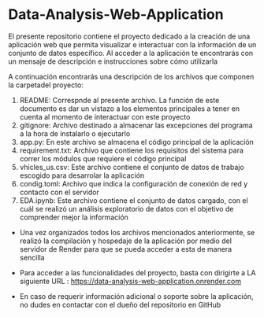 # Data-Analysis-Web-Application
El presente repositorio contiene el proyecto dedicado a la creación de una aplicación web que permita visualizar e interactuar con la información de un conjunto de datos específico. Al acceder a la aplicación te encontrarás con un mensaje de descripción e instrucciones sobre cómo utilizarla

A continuación encontrarás una descripción de los archivos que componen la carpetadel proyecto:

1. README: Correspnde al presente archivo. La función de este documento es dar un vistazo a los elementos principales a tener en cuenta al momento de interactuar con este proyecto 
2. gitignore: Archivo destinado a almacenar las excepciones del programa a la hora de instalarlo o ejecutarlo
3. app.py: En este archivo se almacena el código principal de la aplicación
4. requirement.txt: Archivo que contiene los requisitos del sistema para correr los módulos que requiere el código principal
5. vhicles_us.csv: Este archivo contiene el conjunto de datos de trabajo escogido para desarrolar la aplicación
6. condig.toml: Archivo que indica la configuración de conexión de red y contacto con el servidor
7. EDA.ipynb: Este archivo contiene el conjunto de datos cargado, con el cuál se realizó un análisis exploratorio de datos con el objetivo de comprender mejor la información

- Una vez organizados todos los archivos mencionados anteriormente, se realizó la compilación y hospedaje de la aplicación por medio del servidor de Render para que se pueda acceder a esta de manera sencilla

- Para acceder a las funcionalidades del proyecto, basta con dirigirte a LA siguiente URL : https://data-analysis-web-application.onrender.com

- En caso de requerir información adicional o soporte sobre la aplicación, no dudes en contactar con el dueño del repositorio en GitHub
